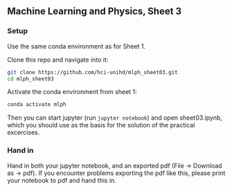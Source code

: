 ## Machine Learning and Physics, Sheet 3 

### Setup
Use the same conda environment as for Sheet 1.

Clone this repo and navigate into it:
```bash
git clone https://github.com/hci-unihd/mlph_sheet03.git
cd mlph_sheet03
```
Activate the conda environment from sheet 1:
```bash
conda activate mlph
```
Then you can start jupyter (run `jupyter notebook`) and open sheet03.ipynb, 
which you should use as the basis for the solution of the practical excercises.


### Hand in
 Hand in both your jupyter notebook, and an exported pdf (File -> Download as -> pdf). 
 If you encounter problems exporting the pdf like this, please print your notebook to pdf and hand this in.
